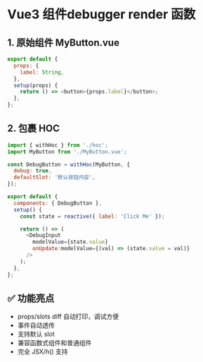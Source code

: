 # Vue3 组件debugger render 函数

## 1. 原始组件 MyButton.vue

```js
export default {
  props: {
    label: String,
  },
  setup(props) {
    return () => <button>{props.label}</button>;
  },
};
```

## 2. 包裹 HOC

```js
import { withHoc } from './hoc';
import MyButton from './MyButton.vue';

const DebugButton = withHoc(MyButton, {
  debug: true,
  defaultSlot: '默认按钮内容',
});

export default {
  components: { DebugButton },
  setup() {
    const state = reactive({ label: 'Click Me' });

    return () => (
      <DebugInput
        modelValue={state.value}
        onUpdate:modelValue={(val) => (state.value = val)}
      />
    );
  },
};
```

## ✅ 功能亮点

- props/slots diff 自动打印，调试方便
- 事件自动透传
- 支持默认 slot
- 兼容函数式组件和普通组件
- 完全 JSX/h() 支持
